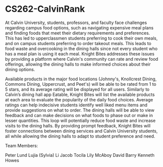 # CS262-CalvinRank

At Calvin University, students, professors, and faculty face challenges regarding campus food options, such as navigating expensive meal plans and finding foods that meet their dietary requirements and preferences. This has led to upperclassmen students preferring to cook their own meals, and on campus students preferring to order takeout meals. This leads to food waste and overcooking in the dining halls since not every student who has a meal plan is using it each meal. Knight Bites addresses these issues by providing a platform where Calvin's community can rate and review food offerings, allowing the dining halls to make informed choices about their dining options.

Available products in the major food locations (Johnny's, Knollcrest Dining, Commons Dining, Uppercrust, and Peet's) will be able to be rated from 1 to 5 stars, and its average rating will be displayed for all users. Similarly to Calvin’s dining hall app Eatable, Knight Bites will list the available products at each area to evaluate the popularity of the daily food choices. Average ratings can help indecisive students identify well liked menu items and provide suggestions on what to order. The dining halls will be able to view feedback and can make decisions on what foods to phase out or make in lesser quantities. This loop will potentially reduce food waste and increase visits to the dining halls. By providing prompt feedback, Knight Bites will foster connections between dining services and Calvin University students, all while allowing the dining halls to adapt to student preference and need.

Team Members:

Peter Lund
Lujia (Sylvia) Li
Jacob Tocila
Lily McAboy
David Barry
Kenneth Howes

